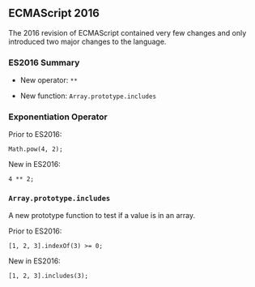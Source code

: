 ECMAScript 2016
---------------

The 2016 revision of ECMAScript contained very few changes and only
introduced two major changes to the language.

### ES2016 Summary ###

  * New operator: `**`

  * New function: `Array.prototype.includes`

### Exponentiation Operator ###

Prior to ES2016:

~~~ {.javascript}
Math.pow(4, 2);
~~~

New in ES2016:

~~~ {.javascript}
4 ** 2;
~~~

### `Array.prototype.includes` ###

A new prototype function to test if a value is in an array.

Prior to ES2016:

~~~ {.javascript}
[1, 2, 3].indexOf(3) >= 0;
~~~

New in ES2016:

~~~ {.javascript}
[1, 2, 3].includes(3);
~~~
